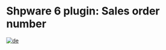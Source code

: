 # Shpware 6 plugin: Sales order number

[![de](https://img.shields.io/badge/lang-de-red.svg)](https://github.com/AREA-NET-GmbH-Shopware-Agentur/shopware6-plugin-sales-order-number/edit/main/READMe.de.md)
